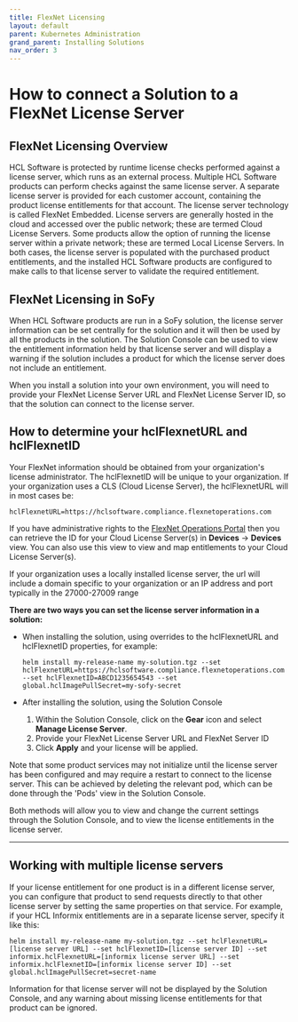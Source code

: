 ```yaml
---
title: FlexNet Licensing
layout: default
parent: Kubernetes Administration
grand_parent: Installing Solutions
nav_order: 3
---
```

# **How to connect a Solution to a FlexNet License Server**

## **FlexNet Licensing Overview**

HCL Software is protected by runtime license checks performed against a license server, which runs as an external process.  Multiple HCL Software products can perform checks against the same license server.  A separate license server is provided for each customer account, containing the product license entitlements for that account.  The license server technology is called FlexNet Embedded.  License servers are generally hosted in the cloud and accessed over the public network; these are termed Cloud License Servers. Some products allow the option of running the license server within a private network; these are termed Local License Servers.  In both cases, the license server is populated with the purchased product entitlements, and the installed HCL Software products are configured to make calls to that license server to validate the required entitlement.

## **FlexNet Licensing in SoFy**
When HCL Software products are run in a SoFy solution, the license server information can be set centrally for the solution and it will then be used by all the products in the solution.  The Solution Console can be used to view the entitlement information held by that license server and will display a warning if the solution includes a product for which the license server does not include an entitlement.

When you install a solution into your own environment, you will need to provide your FlexNet License Server URL and FlexNet License Server ID, so that the solution can connect to the license server.  

## **How to determine your hclFlexnetURL and hclFlexnetID**
Your FlexNet information should be obtained from your organization's license administrator. The hclFlexnetID will be unique to your organization. If your organization uses a CLS (Cloud License Server), the hclFlexnetURL will in most cases be: 

```
hclFlexnetURL=https://hclsoftware.compliance.flexnetoperations.com
```

If you have administrative rights to the [FlexNet Operations Portal](https://hclsoftware.flexnetoperations.com/flexnet/operationsportal) then you can retrieve the ID for your Cloud License Server(s) in **Devices** -> **Devices** view. You can also use this view to view and map entitlements to your Cloud License Server(s). 

If your organization uses a locally installed license server, the url will include a domain specific to your organization or an IP address and port typically in the 27000-27009 range

**There are two ways you can set the license server information in a solution:**
*  When installing the solution, using overrides to the hclFlexnetURL and hclFlexnetID properties, for example:

    ```
    helm install my-release-name my-solution.tgz --set hclFlexnetURL=https://hclsoftware.compliance.flexnetoperations.com --set hclFlexnetID=ABCD1235654543 --set global.hclImagePullSecret=my-sofy-secret
    ```
*  After installing the solution, using the Solution Console 
    1. Within the Solution Console, click on the **Gear** icon and select **Manage License Server**.
    2. Provide your FlexNet License Server URL and FlexNet Server ID
    3. Click **Apply** and your license will be applied.

Note that some product services may not initialize until the license server has been configured and may require a restart to connect to the license server.  This can be achieved by deleting the relevant pod, which can be done through the 'Pods' view in the Solution Console.

Both methods will allow you to view and change the current settings through the Solution Console, and to view the license entitlements in the license server.
___


## **Working with multiple license servers**

If your license entitlement for one product is in a different license server, you can configure that product to send requests directly to that other license server by setting the same properties on that service.  For example, if your HCL Informix entitlements are in a separate license server, specify it like this:


```
helm install my-release-name my-solution.tgz --set hclFlexnetURL=[license server URL] --set hclFlexnetID=[license server ID] --set informix.hclFlexnetURL=[informix license server URL] --set informix.hclFlexnetID=[informix license server ID] --set global.hclImagePullSecret=secret-name
```

Information for that license server will not be displayed by the Solution Console, and any warning about missing license entitlements for that product can be ignored.
